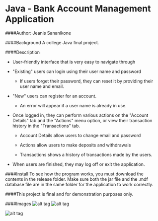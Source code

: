 # Java - Bank Account Management Application
####Author: Jeanis Sananikone

####Background
A college Java final project.

####Description
* User-friendly interface that is very easy to navigate through

* "Existing" users can login using their user name and password
	
	- If users forget their password, they can reset it by providing their 
		user name and email.
	
* "New" users can register for an account.
	
	- An error will appear if a user name is already in use.
		
* Once logged in, they can perform various actions on the "Account Details" 
	  tab and the "Actions" menu option, or view their transaction history in the 
	  "Transactions" tab.
	  
	- Account Details allow users to change email and password
		
	- Actions allow users to make deposits and withdrawals
		
	- Transactions shows a history of transactions made by the users.
		
* When users are finished, they may log off or exit the application.

####Install
To see how the program works, you must download the contents in the release 
	folder. Make sure both the jar file and the .mdf database file are in the same 
	folder for the application to work correctly.
	
####This project is final and for demonstration purposes only.

####Images
![alt tag](https://lh3.googleusercontent.com/AaRtRsQeBtxAcl-g4VL805FET2Y6wAdTB3V8vATfVg=w380-h184-no)
![alt tag](https://lh3.googleusercontent.com/ZDOlRS5eHAyD88Uf2bADNEcVwLfitTqpAvkFTnSETg=w447-h316-no)

![alt tag](https://lh3.googleusercontent.com/P0t92n8qJ7t--SvyyQ5Z86wkFmPYNbYZ4w0XbW449Q=w645-h517-no)
